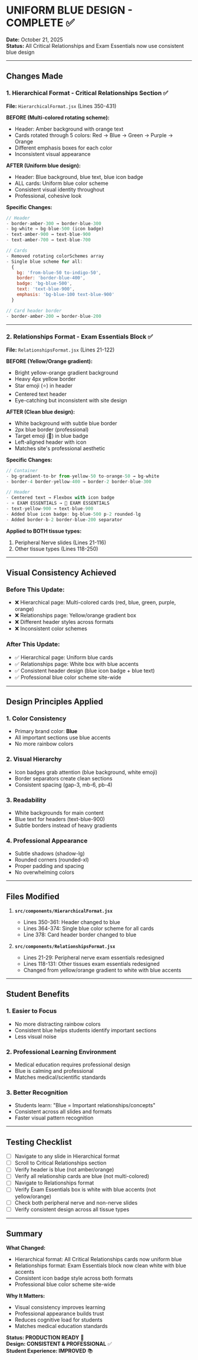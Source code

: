 # UNIFORM BLUE DESIGN - COMPLETE ✅

**Date:** October 21, 2025  
**Status:** All Critical Relationships and Exam Essentials now use consistent blue design

---

## Changes Made

### 1. Hierarchical Format - Critical Relationships Section ✅

**File:** `HierarchicalFormat.jsx` (Lines 350-431)

**BEFORE (Multi-colored rotating scheme):**
- Header: Amber background with orange text
- Cards rotated through 5 colors: Red → Blue → Green → Purple → Orange
- Different emphasis boxes for each color
- Inconsistent visual appearance

**AFTER (Uniform blue design):**
- Header: Blue background, blue text, blue icon badge
- ALL cards: Uniform blue color scheme
- Consistent visual identity throughout
- Professional, cohesive look

**Specific Changes:**
```javascript
// Header
- border-amber-300 → border-blue-300
- bg-white → bg-blue-500 (icon badge)
- text-amber-900 → text-blue-900
- text-amber-700 → text-blue-700

// Cards
- Removed rotating colorSchemes array
- Single blue scheme for all:
  {
    bg: 'from-blue-50 to-indigo-50',
    border: 'border-blue-400',
    badge: 'bg-blue-500',
    text: 'text-blue-900',
    emphasis: 'bg-blue-100 text-blue-900'
  }

// Card header border
- border-amber-200 → border-blue-200
```

---

### 2. Relationships Format - Exam Essentials Block ✅

**File:** `RelationshipsFormat.jsx` (Lines 21-122)

**BEFORE (Yellow/Orange gradient):**
- Bright yellow-orange gradient background
- Heavy 4px yellow border
- Star emoji (⭐) in header
- Centered text header
- Eye-catching but inconsistent with site design

**AFTER (Clean blue design):**
- White background with subtle blue border
- 2px blue border (professional)
- Target emoji (🎯) in blue badge
- Left-aligned header with icon
- Matches site's professional aesthetic

**Specific Changes:**
```javascript
// Container
- bg-gradient-to-br from-yellow-50 to-orange-50 → bg-white
- border-4 border-yellow-400 → border-2 border-blue-300

// Header
- Centered text → Flexbox with icon badge
- ⭐ EXAM ESSENTIALS → 🎯 EXAM ESSENTIALS
- text-yellow-900 → text-blue-900
- Added blue icon badge: bg-blue-500 p-2 rounded-lg
- Added border-b-2 border-blue-200 separator
```

**Applied to BOTH tissue types:**
1. Peripheral Nerve slides (Lines 21-116)
2. Other tissue types (Lines 118-250)

---

## Visual Consistency Achieved

### Before This Update:
- ❌ Hierarchical page: Multi-colored cards (red, blue, green, purple, orange)
- ❌ Relationships page: Yellow/orange gradient box
- ❌ Different header styles across formats
- ❌ Inconsistent color schemes

### After This Update:
- ✅ Hierarchical page: Uniform blue cards
- ✅ Relationships page: White box with blue accents
- ✅ Consistent header design (blue icon badge + blue text)
- ✅ Professional blue color scheme site-wide

---

## Design Principles Applied

### 1. **Color Consistency**
- Primary brand color: **Blue**
- All important sections use blue accents
- No more rainbow colors

### 2. **Visual Hierarchy**
- Icon badges grab attention (blue background, white emoji)
- Border separators create clean sections
- Consistent spacing (gap-3, mb-6, pb-4)

### 3. **Readability**
- White backgrounds for main content
- Blue text for headers (text-blue-900)
- Subtle borders instead of heavy gradients

### 4. **Professional Appearance**
- Subtle shadows (shadow-lg)
- Rounded corners (rounded-xl)
- Proper padding and spacing
- No overwhelming colors

---

## Files Modified

1. **`src/components/HierarchicalFormat.jsx`**
   - Lines 350-361: Header changed to blue
   - Lines 364-374: Single blue color scheme for all cards
   - Line 378: Card header border changed to blue

2. **`src/components/RelationshipsFormat.jsx`**
   - Lines 21-29: Peripheral nerve exam essentials redesigned
   - Lines 118-131: Other tissues exam essentials redesigned
   - Changed from yellow/orange gradient to white with blue accents

---

## Student Benefits

### 1. **Easier to Focus**
- No more distracting rainbow colors
- Consistent blue helps students identify important sections
- Less visual noise

### 2. **Professional Learning Environment**
- Medical education requires professional design
- Blue is calming and professional
- Matches medical/scientific standards

### 3. **Better Recognition**
- Students learn: "Blue = Important relationships/concepts"
- Consistent across all slides and formats
- Faster visual pattern recognition

---

## Testing Checklist

- [ ] Navigate to any slide in Hierarchical format
- [ ] Scroll to Critical Relationships section
- [ ] Verify header is blue (not amber/orange)
- [ ] Verify all relationship cards are blue (not multi-colored)
- [ ] Navigate to Relationships format
- [ ] Verify Exam Essentials box is white with blue accents (not yellow/orange)
- [ ] Check both peripheral nerve and non-nerve slides
- [ ] Verify consistent design across all tissue types

---

## Summary

**What Changed:**
- Hierarchical format: All Critical Relationships cards now uniform blue
- Relationships format: Exam Essentials block now clean white with blue accents
- Consistent icon badge style across both formats
- Professional blue color scheme site-wide

**Why It Matters:**
- Visual consistency improves learning
- Professional appearance builds trust
- Reduces cognitive load for students
- Matches medical education standards

**Status: PRODUCTION READY** 🎯  
**Design: CONSISTENT & PROFESSIONAL** ✅  
**Student Experience: IMPROVED** 📚

